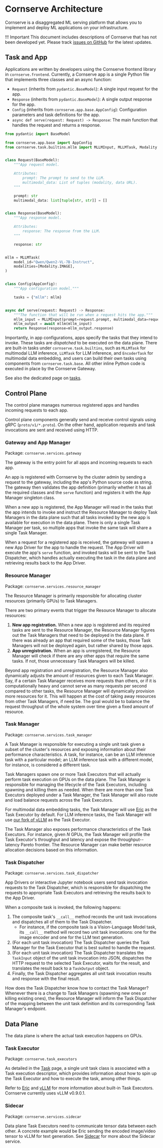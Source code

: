 # Cornserve Architecture

Cornserve is a disaggregated ML serving platform that allows you to implement and deploy ML applications on your infrastructure.

!!! Important
    This document includes descriptions of Cornserve that has not been developed yet.
    Please track [issues on GitHub](https://github.com/cornserve-ai/cornserve/issues) for the latest updates.


## Task and App

Applications are written by developers using the Cornserve frontend library in `cornserve.frontend`.
Currently, a Cornserve app is a single Python file that implements three classes and an async function:
- `Request` (inherits from `pydantic.BaseModel`): A single input request for the app.
- `Response` (inherits from `pydantic.BaseModel`): A single output response for the app.
- `Config` (inherits from `cornserve.app.base.AppConfig`): Configuration parameters and task definitions for the app.
- `async def serve(request: Request) -> Response`: The main function that handles the request and returns a response.

```python
from pydantic import BaseModel

from cornserve.app.base import AppConfig
from cornserve.task.builtins.mllm import MLLMInput, MLLMTask, Modality


class Request(BaseModel):
    """App request model.

    Attributes:
        prompt: The prompt to send to the LLM.
        multimodal_data: List of tuples (modality, data URL).
    """

    prompt: str
    multimodal_data: list[tuple[str, str]] = []


class Response(BaseModel):
    """App response model.

    Attributes:
        response: The response from the LLM.
    """

    response: str


mllm = MLLMTask(
    model_id="Qwen/Qwen2-VL-7B-Instruct",
    modalities=[Modality.IMAGE],
)


class Config(AppConfig):
    """App configuration model."""

    tasks = {"mllm": mllm}


async def serve(request: Request) -> Response:
    """The function that will be run when a request hits the app."""
    mllm_input = MLLMInput(prompt=request.prompt, multimodal_data=request.multimodal_data)
    mllm_output = await mllm(mllm_input)
    return Response(response=mllm_output.response)
```

Importantly, in app configurations, apps specify the tasks that they intend to invoke.
These tasks are *dispatched* to be executed on the data plane.
There are built-in tasks under `cornserve.task.builtins`, such as `MLLMTask` for multimodal LLM inference, `LLMTask` for LLM inference, and `EncoderTask` for multimodal data embedding, and users can build their own tasks using components from `cornserve.task.base`.
All other inline Python code is executed in place by the Cornserve Gateway.

See also the dedicated page on [tasks](task.md).


## Control Plane

The control plane manages numerous registered apps and handles incoming requests to each app.

Control plane components generally send and receive control signals using gRPC (`proto/v1/*.proto`).
On the other hand, application requests and task invocations are sent and received using HTTP.

### Gateway and App Manager

Package: `cornserve.services.gateway`

The gateway is the entry point for all apps and incoming requests to each app.

An app is registered with Cornserve by the cluster admin by sending a request to the gateway, including the app's Python source code as string.
The gateway then validates the app definition (primarily whether it has all the required classes and the `serve` function) and registers it with the App Manager singleton class.

When a new app is registered, the App Manager will read in the tasks that the app intends to invoke and instruct the Resource Manager to deploy Task Managers in the data plane such that all tasks invoked by the new app is available for execution in the data plane.
There is only a single Task Manager per task, so multiple apps that invoke the same task will share a single Task Manager.

When a request for a registered app is received, the gateway will spawn a new App Driver for the app to handle the request.
The App Driver will execute the app's `serve` function, and invoked tasks will be sent to the Task Dispatcher, which handles actually executing the task in the data plane and retrieving results back to the App Driver.

### Resource Manager

Package: `cornserve.services.resource_manager`

The Resource Manager is primarily responsible for allocating cluster resources (primarily GPUs) to Task Managers.

There are two primary events that trigger the Resource Manager to allocate resources:

1. **New app registration.** When a new app is registered and its required tasks are sent to the Resource Manager, the Resource Manager figures out the Task Managers that need to be deployed in the data plane. If there was already an app that required some of the tasks, those Task Managers will not be deployed again, but rather shared by those apps.
2. **App unregistration.** When an app is unregistered, the Resource Manager will check if there are any other apps that require the same tasks. If not, those unnecessary Task Managers will be killed.

Beyond app registration and unregistration, the Resource Manager also dynamically adjusts the amount of resources given to each Task Manager.
Say, if a certain Task Manager receives more requests than others, or if it is computationally heavy and cannot serve as many requests per second compared to other tasks, the Resource Manager will dynamically provision more resources for it.
This will happen at the cost of taking away resources from other Task Managers, if need be.
The goal would be to balance the request throughput of the whole system over time given a fixed amount of resource.

### Task Manager

Package: `cornserve.services.task_manager`

A Task Manager is responsible for executing a single unit task given a subset of the cluster's resources and exposing information about their performance characteristics.
A task, for instance, can be an LLM inference task with a particular model; an LLM inference task with a different model, for instance, is considered a different task.

Task Managers spawn one or more Task Executors that will actually perform task execution on GPUs on the data plane.
The Task Manager is responsible for managing the lifecycle of the Task Executors, including spawning and killing them as needed.
When there are more than one Task Executors deployed under a Task Manager, the Task Manager will also route and load balance requests across the Task Executors.

For multimodal data embedding tasks, the Task Manager will use [Eric](eric.md) as the Task Executor by default.
For LLM inference tasks, the Task Manager will use [our fork of vLLM](https://github.com/cornserve-ai/vllm) as the Task Executor.

The Task Manager also exposes performance characteristics of the Task Executors.
For instance, given $N$ GPUs, the Task Manager will profile the Task Executor's throughput and latency and expose the throughput--latency Pareto frontier.
The Resource Manager can make better resource allocation decisions based on this information.

### Task Dispatcher

Package: `cornserve.services.task_dispatcher`

App Drivers or interactive Jupyter notebook users send task invocation requests to the Task Dispatcher, which is responsible for dispatching the requests to appropriate Task Executors and retrieving the results back to the App Driver.

When a composite task is invoked, the following happens:
1. The composite task's `__call__` method records the unit task invocations and dispatches all of them to the Task Dispatcher.
    - For instance, if the composite task is a Vision-Language Model task, its `__call__` method will record two unit task invocations: one for the image encoder and one for the LLM text generation.
2. (For each unit task invocation) The Task Dispatcher queries the Task Manager for the Task Executor that is best suited to handle the request.
3. (For each unit task invocation) The Task Dispatcher translates the `TaskInput` object of the unit task invocation into JSON, dispatches the HTTP request to the selected Task Executor, waits for the result, and translates the result back to a `TaskOutput` object.
4. Finally, the Task Dispatcher aggregates all unit task invocation results and response with the final result.

How does the Task Dispatcher know how to contact the Task Manager?
Whenever there is a change to Task Managers (spawning new ones or killing existing ones), the Resource Manager will inform the Task Dispatcher of the mapping between the unit task definition and its corresponding Task Manager's endpoint.


## Data Plane

The data plane is where the actual task execution happens on GPUs.

### Task Executor

Package: `cornserve.task_executors`

As detailed in the [Task](task.md) page, a single unit task class is associated with a Task execution descriptor, which provides information about how to spin up the Task Executor and how to execute the task, among other things.

Refer to [Eric](eric.md) and [vLLM](https://github.com/cornserve-ai/vllm) for more information about built-in Task Executors. Cornserve currently uses vLLM v0.9.0.1.

### Sidecar

Package: `cornserve.services.sidecar`

Data plane Task Executors need to communicate tensor data between each other.
A concrete example would be Eric sending the encoded image/video tensor to vLLM for text generation.
See [Sidecar](sidecar.md) for more about the Sidecar service.
